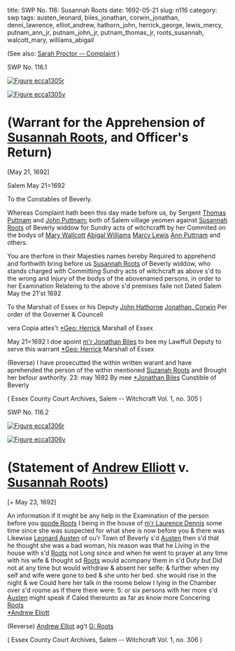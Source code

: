 title: SWP No. 116: Susannah Roots
date: 1692-05-21
slug: n116
category: swp
tags: austen_leonard, biles_jonathan, corwin_jonathan, denni_lawrence, elliot_andrew, hathorn_john, herrick_george, lewis_mercy, putnam_ann_jr, putnam_john_jr, putnam_thomas_jr, roots_susannah, walcott_mary, williams_abigail




(See also: [Sarah Proctor -- Complaint](/n108.html#n108.1) )

<div markdown class="doc" id="n116.1">

<div class="doc_id">SWP No. 116.1</div>


<span markdown class="figure">[![Figure ecca1305r](archives/ecca/thumb/ecca1305r.jpg)](archives/ecca/large/ecca1305r.jpg)</span>

<span markdown class="figure">[![Figure ecca1305v](archives/ecca/thumb/ecca1305v.jpg)](archives/ecca/large/ecca1305v.jpg)</span>

# (Warrant for the Apprehension of [Susannah Roots](/tag/roots_susannah.html), and Officer's Return)

[May 21, 1692]

Salem May 21=1692 

To the Constables of Beverly. 

Whereas Complaint hath been this day made before us, by Sergent [Thomas Puttnam](/tag/putnam_thomas_jr.html) and [John Puttnam:](/tag/putnam_john_jr.html) both of Salem village yeomen against [Susannah Roots](/tag/roots_susannah.html) of Beverly widdow for Sundry acts of witchcrafft by her Commited on the bodys of [Mary Wallcott](/tag/walcott_mary.html) [Abigal Williams](/tag/williams_abigail.html) [Marcy Lewis](/tag/lewis_mercy.html) [Ann Puttnam](/tag/putnam_ann_jr.html) and others.

You are therfore in their Majesties names hereby Required to apprehend and forthwith bring before us [Susannah Roots](/tag/roots_susannah.html) of Beverly widdow, who stands charged with Committing Sundry acts of witchcraft as above s'd to the wrong and Injury of the bodys of the abovenamed persons, in order to her Examination Relateing to the above s'd premises faile not Dated Salem May the 21'st 1692

To the Marshall of Essex or his Deputy
                                            [John Hathorne](/tag/hathorn_john.html)
                                            [Jonathan. Corwin](/tag/corwin_jonathan.html)
                                            Per order of the Governer & Councell 

vera Copia attes't [*Geo: Herrick](/tag/herrick_george.html) Marshall of Essex

May 21=1692
I doe apoint [m'r Jonathan Biles](/tag/biles_jonathan.html) to bee my Lawffull Deputy to serve this warrant
                                         [*Geo: Herrick](/tag/herrick_george.html) Marshall of Essex

(Reverse) I have prosecutted the within written warant and have aprehended the person of the within mentioned [Suzanah Roots](/tag/roots_susannah.html) and Brought her befour awthority. 23: may 1692
                                              By mee [*Jonathan Biles](/tag/biles_jonathan.html) 
                                                 Cunstible of Beverly

( Essex County Court Archives, Salem -- Witchcraft Vol. 1, no. 305 )


</div>



<div markdown class="doc" id="n116.2">

<div class="doc_id">SWP No. 116.2</div>


<span markdown class="figure">[![Figure ecca1306r](archives/ecca/thumb/ecca1306r.jpg)](archives/ecca/large/ecca1306r.jpg)</span>

<span markdown class="figure">[![Figure ecca1306v](archives/ecca/thumb/ecca1306v.jpg)](archives/ecca/large/ecca1306v.jpg)</span>

# (Statement of [Andrew Elliott](/tag/elliot_andrew.html) v. [Susannah Roots](/tag/roots_susannah.html))

[+ May 23, 1692]

An information if it might be any help in the Examination of the person before you [goode Roots](/tag/roots_susannah.html) I being in the house of [m'r Laurence Dennis](/tag/denni_lawrence.html) some time since she was suspected for what shee is now before you & there was Likewise [Leonard Austen](/tag/austen_leonard.html) of ou'r Town of Beverly s'd [Austen](/tag/austen_leonard.html) then s'd that he thought she was a bad woman, his reason was that he Living in the house with s'd [Roots](/tag/roots_susannah.html) not Long since and when he went to prayer at any time with his wife & thought sd [Roots](/tag/roots_susannah.html) would acompany them in s'd Duty but Did not at any time but would withdraw & absent her selfe: & further when my self and wife were gone to bed & she unto her bed. she would rise in the night & we Could here her talk in the roome below I lying in the Chamber over s'd roome as if there there were: 5: or six persons with her more s'd [Austen](/tag/austen_leonard.html) might speak if Caled thereunto as far as know more Concering [Roots](/tag/roots_susannah.html)    
                                           [*Andrew Eliott](/tag/elliot_andrew.html) 

(Reverse)  [Andrew Elliot](/tag/elliot_andrew.html) 
ag't [G: Roots](/tag/roots_susannah.html) 

( Essex County Court Archives, Salem -- Witchcraft Vol. 1, no. 306 )

</div>